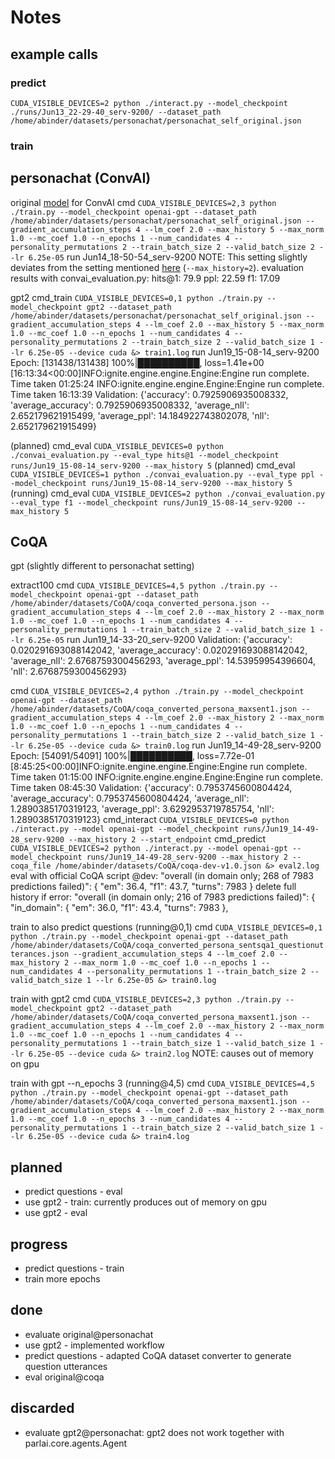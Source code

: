 # Notes

## example calls

### predict
`CUDA_VISIBLE_DEVICES=2 python ./interact.py --model_checkpoint ./runs/Jun13_22-29-40_serv-9200/ --dataset_path /home/abinder/datasets/personachat/personachat_self_original.json`

### train

## personachat (ConvAI)
original [model](https://s3.amazonaws.com/models.huggingface.co/transfer-learning-chatbot/finetuned_chatbot_gpt.tar.gz) for ConvAI
cmd `CUDA_VISIBLE_DEVICES=2,3 python ./train.py --model_checkpoint openai-gpt --dataset_path /home/abinder/datasets/personachat/personachat_self_original.json --gradient_accumulation_steps 4 --lm_coef 2.0 --max_history 5 --max_norm 1.0 --mc_coef 1.0 --n_epochs 1 --num_candidates 4 --personality_permutations 2 --train_batch_size 2 --valid_batch_size 2 --lr 6.25e-05`
run Jun14_18-50-54_serv-9200
NOTE: This setting slightly deviates from the setting mentioned [here](https://github.com/huggingface/transfer-learning-conv-ai#using-the-training-script) (`--max_history=2`).
evaluation results with convai_evaluation.py:
hits@1: 79.9
ppl: 22.59
f1: 17.09

gpt2
cmd_train `CUDA_VISIBLE_DEVICES=0,1 python ./train.py --model_checkpoint gpt2 --dataset_path /home/abinder/datasets/personachat/personachat_self_original.json --gradient_accumulation_steps 4 --lm_coef 2.0 --max_history 5 --max_norm 1.0 --mc_coef 1.0 --n_epochs 1 --num_candidates 4 --personality_permutations 2 --train_batch_size 2 --valid_batch_size 1 --lr 6.25e-05 --device cuda &> train1.log`
run Jun19_15-08-14_serv-9200
Epoch: [131438/131438] 100%|██████████, loss=1.41e+00 [16:13:34<00:00]INFO:ignite.engine.engine.Engine:Engine run complete. Time taken 01:25:24
INFO:ignite.engine.engine.Engine:Engine run complete. Time taken 16:13:39
Validation: {'accuracy': 0.7925906935008332,
 'average_accuracy': 0.7925906935008332,
 'average_nll': 2.652179621915499,
 'average_ppl': 14.184922743802078,
 'nll': 2.652179621915499}

(planned) cmd_eval `CUDA_VISIBLE_DEVICES=0 python ./convai_evaluation.py --eval_type hits@1 --model_checkpoint runs/Jun19_15-08-14_serv-9200 --max_history 5`
(planned) cmd_eval `CUDA_VISIBLE_DEVICES=1 python ./convai_evaluation.py --eval_type ppl --model_checkpoint runs/Jun19_15-08-14_serv-9200 --max_history 5`
(running) cmd_eval `CUDA_VISIBLE_DEVICES=2 python ./convai_evaluation.py --eval_type f1 --model_checkpoint runs/Jun19_15-08-14_serv-9200 --max_history 5`

## CoQA
gpt (slightly different to personachat setting)

extract100
cmd `CUDA_VISIBLE_DEVICES=4,5 python ./train.py --model_checkpoint openai-gpt --dataset_path /home/abinder/datasets/CoQA/coqa_converted_persona.json --gradient_accumulation_steps 4 --lm_coef 2.0 --max_history 2 --max_norm 1.0 --mc_coef 1.0 --n_epochs 1 --num_candidates 4 --personality_permutations 1 --train_batch_size 2 --valid_batch_size 1 --lr 6.25e-05`
run Jun19_14-33-20_serv-9200
Validation:
{'accuracy': 0.020291693088142042,
 'average_accuracy': 0.020291693088142042,
 'average_nll': 2.6768759300456293,
 'average_ppl': 14.53959954396604,
 'nll': 2.6768759300456293}

cmd `CUDA_VISIBLE_DEVICES=2,4 python ./train.py --model_checkpoint openai-gpt --dataset_path /home/abinder/datasets/CoQA/coqa_converted_persona_maxsent1.json --gradient_accumulation_steps 4 --lm_coef 2.0 --max_history 2 --max_norm 1.0 --mc_coef 1.0 --n_epochs 1 --num_candidates 4 --personality_permutations 1 --train_batch_size 2 --valid_batch_size 1 --lr 6.25e-05 --device cuda &> train0.log`
run Jun19_14-49-28_serv-9200
Epoch: [54091/54091] 100%|██████████, loss=7.72e-01 [8:45:25<00:00]INFO:ignite.engine.engine.Engine:Engine run complete. Time taken 01:15:00
INFO:ignite.engine.engine.Engine:Engine run complete. Time taken 08:45:30
Validation: {'accuracy': 0.7953745600804424,
 'average_accuracy': 0.7953745600804424,
 'average_nll': 1.2890385170319123,
 'average_ppl': 3.6292953719785754,
 'nll': 1.2890385170319123}
cmd_interact `CUDA_VISIBLE_DEVICES=0 python ./interact.py --model openai-gpt --model_checkpoint runs/Jun19_14-49-28_serv-9200 --max_history 2 --start_endpoint`
cmd_predict `CUDA_VISIBLE_DEVICES=2 python ./interact.py --model openai-gpt --model_checkpoint runs/Jun19_14-49-28_serv-9200 --max_history 2 --coqa_file /home/abinder/datasets/CoQA/coqa-dev-v1.0.json &> eval2.log`
eval with official CoQA script @dev:
"overall (in domain only; 268 of 7983 predictions failed)": {
    "em": 36.4,
    "f1": 43.7,
    "turns": 7983
  }
delete full history if error:
"overall (in domain only; 216 of 7983 predictions failed)": {
   "in_domain": {
    "em": 36.0,
    "f1": 43.4,
    "turns": 7983
  },

train to also predict questions
(running@0,1) cmd `CUDA_VISIBLE_DEVICES=0,1 python ./train.py --model_checkpoint openai-gpt --dataset_path /home/abinder/datasets/CoQA/coqa_converted_persona_sentsqa1_questionutterances.json --gradient_accumulation_steps 4 --lm_coef 2.0 --max_history 2 --max_norm 1.0 --mc_coef 1.0 --n_epochs 1 --num_candidates 4 --personality_permutations 1 --train_batch_size 2 --valid_batch_size 1 --lr 6.25e-05 &> train0.log`

train with gpt2
cmd `CUDA_VISIBLE_DEVICES=2,3 python ./train.py --model_checkpoint gpt2 --dataset_path /home/abinder/datasets/CoQA/coqa_converted_persona_maxsent1.json --gradient_accumulation_steps 4 --lm_coef 2.0 --max_history 2 --max_norm 1.0 --mc_coef 1.0 --n_epochs 1 --num_candidates 4 --personality_permutations 1 --train_batch_size 1 --valid_batch_size 1 --lr 6.25e-05 --device cuda &> train2.log`
NOTE: causes out of memory on gpu

train with gpt --n_epochs 3
(running@4,5) cmd `CUDA_VISIBLE_DEVICES=4,5 python ./train.py --model_checkpoint openai-gpt --dataset_path /home/abinder/datasets/CoQA/coqa_converted_persona_maxsent1.json --gradient_accumulation_steps 4 --lm_coef 2.0 --max_history 2 --max_norm 1.0 --mc_coef 1.0 --n_epochs 3 --num_candidates 4 --personality_permutations 1 --train_batch_size 2 --valid_batch_size 1 --lr 6.25e-05 --device cuda &> train4.log`

## planned
 * predict questions - eval
 * use gpt2 - train: currently produces out of memory on gpu
 * use gpt2 - eval

## progress
 * predict questions - train
 * train more epochs

## done
 * evaluate original@personachat
 * use gpt2 - implemented workflow
 * predict questions - adapted CoQA dataset converter to generate question utterances
 * eval original@coqa

## discarded
 * evaluate gpt2@personachat: gpt2 does not work together with parlai.core.agents.Agent